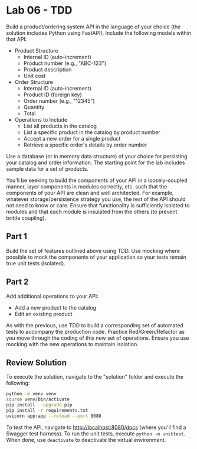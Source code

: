 # Lab 06 - TDD

Build a product/ordering system API in the language of your choice (the solution includes Python using FastAPI). Include the following models within that API:

* Product Structure
  * Internal ID (auto-increment)
  * Product number (e.g., "ABC-123")
  * Product description
  * Unit cost
* Order Structure
  * Internal ID (auto-increment)
  * Product ID (foreign key)
  * Order number (e.g., "12345")
  * Quantity
  * Total
* Operations to Include
  * List all products in the catalog
  * List a specific product in the catalog by product number
  * Accept a new order for a single product
  * Retrieve a specific order's details by order number

Use a database (or in memory data structure) of your choice for persisting your catalog and order information. The starting point for the lab includes sample data for a set of products.

You'll be seeking to build the components of your API in a loosely-coupled manner, layer components in modules correctly, etc. such that the components of your API are clean and well architected. For example, whatever storage/persistence strategy you use, the rest of the API should not need to know or care. Ensure that functionality is sufficiently isolated to modules and that each module is insulated from the others (to prevent brittle coupling).

## Part 1

Build the set of features outlined above using TDD. Use mocking where possible to mock the components of your application so your tests remain true unit tests (isolated).

## Part 2

Add additional operations to your API:

* Add a new product to the catalog
* Edit an existing product

As with the previous, use TDD to build a corresponding set of automated tests to accompany the production code. Practice Red/Green/Refactor as you move through the coding of this new set of operations. Ensure you use mocking with the new operations to maintain isolation.

## Review Solution

To execute the solution, navigate to the "solution" folder and execute the following:

```bash
python -m venv venv
source venv/bin/activate
pip install --upgrade pip
pip install -r requirements.txt
uvicorn app:app --reload --port 8080
```

To test the API, navigate to <http://localhost:8080/docs> (where you'll find a Swagger test harness). To run the unit tests, execute `python -m unittest`.
When done, use `deactivate` to deactivate the virtual environment.

